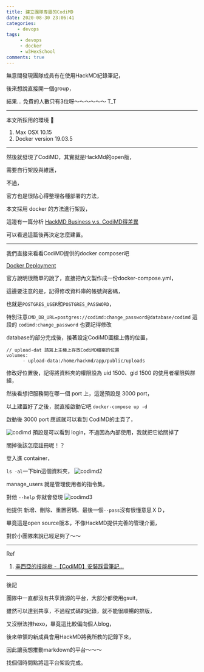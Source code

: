 ```yaml
---
title: 建立團隊專屬的CodiMD
date: 2020-08-30 23:06:41
categories:
    - devops
tags: 
     - devops
     - docker
     - w3HexSchool
comments: true
---
```

無意間發現團隊成員有在使用HackMD紀錄筆記，

後來想說直接開一個group，

結果... 免費的人數只有3位呀～～～～～～  T_T
<!-- more -->
***
本文所採用的環境

1. Max OSX 10.15
2. Docker version 19.03.5
***

然後就發現了CodiMD，其實就是HackMd的open版，

需要自行架設與維護，

不過，

官方也是很貼心得整理各種部署的方法，

本文採用 docker 的方法進行架設，

這邊有一篇分析 [HackMD Business v.s. CodiMD得差異](https://hackmd.io/@docs/hackmd-vs-codimd)

可以看過這篇後再決定怎麼建置。
***
我們直接來看看CodiMD提供的docker composer吧

[Docker Deployment](https://hackmd.io/c/codimd-documentation/%2Fs%2Fcodimd-docker-deployment)

官方說明很簡單的說了，直接把內文製作成一份docker-compose.yml，

這邊要注意的是，記得修改資料庫的帳號與密碼，

也就是```POSTGRES_USER```和```POSTGRES_PASSWORD```，

特別注意```CMD_DB_URL=postgres://codimd:change_password@database/codimd``` 這段的 ```codimd:change_password``` 也要記得修改

database的部分完成後，接著設定CodiMD圖檔上傳的位置，

```
// upload-dat 請寫上主機上存放CodiMD檔案的位置
volumes:
      - upload-data:/home/hackmd/app/public/uploads
```

修改好位置後，記得將資料夾的權限設為 uid 1500、gid 1500 的使用者權限與群組，

然後看想把服務開在哪一個 port 上，這邊預設是 3000 port，

以上建置好了之後，就直接啟動它吧 ```docker-compose up -d```

啟動後 3000 port 應該就可以看到 CodiMD的主頁了，

![codimd](../../../../image/codimd/codimd1.png "codimd")
預設是可以看到 login，不過因為內部使用，我就把它給關掉了

關掉後該怎麼註冊呢！？

登入進 container，

```ls -al```一下bin這個資料夾，
![codimd2](../../../../image/codimd/codimd2.png "codimd2")

manage_users 就是管理使用者的指令集，

對他 ```--help``` 你就會發現
![codimd3](../../../../image/codimd/codimd3.png "codimd3")

他提供 新增、刪除、重置密碼、最後一個```--pass```沒有很懂意思ＸＤ，

畢竟這是open source版本，不像HackMD提供完善的管理介面，

對於小團隊來說已經足夠了～～
***
Ref
1. [辛西亞的技能樹 -【CodiMD】安裝踩雷筆記...](https://cynthiachuang.github.io/How-to-Setup-CodiMD/)

***

後記

團隊中一直都沒有共享資源的平台，大部分都使用gsuit，

雖然可以達到共享，不過程式碼的紀錄，就不能很順暢的排版，

又沒辦法推hexo，畢竟這比較偏向個人blog，

後來帶領的新成員會用HackMD將我所教的記錄下來，

因此讓我想推動markdown的平台～～～

找個個時間點將這平台架設完成。